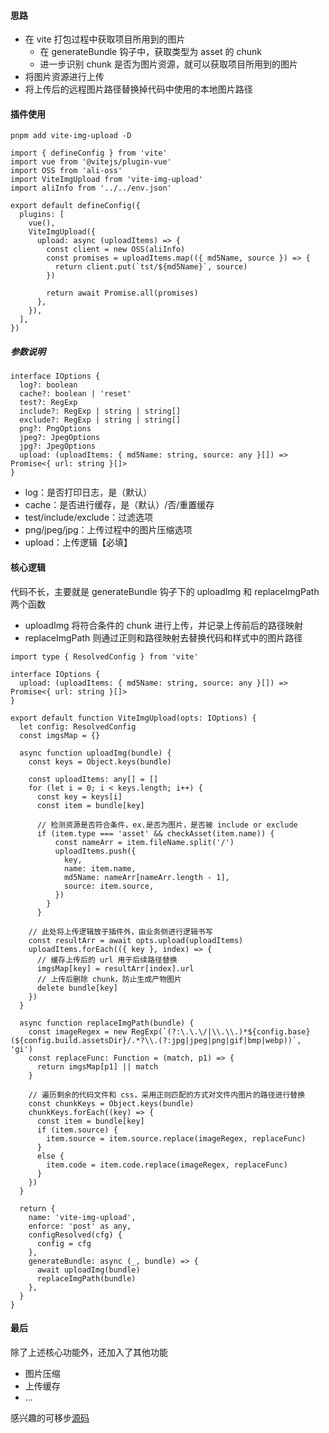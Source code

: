 #### 思路

- 在 vite 打包过程中获取项目所用到的图片
  - 在 generateBundle 钩子中，获取类型为 asset 的 chunk
  - 进一步识别 chunk 是否为图片资源，就可以获取项目所用到的图片
- 将图片资源进行上传
- 将上传后的远程图片路径替换掉代码中使用的本地图片路径

#### 插件使用

```
pnpm add vite-img-upload -D
```

```
import { defineConfig } from 'vite'
import vue from '@vitejs/plugin-vue'
import OSS from 'ali-oss'
import ViteImgUpload from 'vite-img-upload'
import aliInfo from '../../env.json'

export default defineConfig({
  plugins: [
    vue(),
    ViteImgUpload({
      upload: async (uploadItems) => {
        const client = new OSS(aliInfo)
        const promises = uploadItems.map(({ md5Name, source }) => {
          return client.put(`tst/${md5Name}`, source)
        })

        return await Promise.all(promises)
      },
    }),
  ],
})
```

##### 参数说明

```
interface IOptions {
  log?: boolean
  cache?: boolean | 'reset'
  test?: RegExp
  include?: RegExp | string | string[]
  exclude?: RegExp | string | string[]
  png?: PngOptions
  jpeg?: JpegOptions
  jpg?: JpegOptions
  upload: (uploadItems: { md5Name: string, source: any }[]) => Promise<{ url: string }[]>
}
```

- log：是否打印日志，是（默认）
- cache：是否进行缓存，是（默认）/否/重置缓存
- test/include/exclude：过滤选项
- png/jpeg/jpg：上传过程中的图片压缩选项
- upload：上传逻辑【必填】

#### 核心逻辑

代码不长，主要就是 generateBundle 钩子下的 uploadImg 和 replaceImgPath 两个函数

- uploadImg 将符合条件的 chunk 进行上传，并记录上传前后的路径映射
- replaceImgPath 则通过正则和路径映射去替换代码和样式中的图片路径

```
import type { ResolvedConfig } from 'vite'

interface IOptions {
  upload: (uploadItems: { md5Name: string, source: any }[]) => Promise<{ url: string }[]>
}

export default function ViteImgUpload(opts: IOptions) {
  let config: ResolvedConfig
  const imgsMap = {}

  async function uploadImg(bundle) {
    const keys = Object.keys(bundle)

    const uploadItems: any[] = []
    for (let i = 0; i < keys.length; i++) {
      const key = keys[i]
      const item = bundle[key]

      // 检测资源是否符合条件，ex.是否为图片，是否被 include or exclude
      if (item.type === 'asset' && checkAsset(item.name)) {
          const nameArr = item.fileName.split('/')
          uploadItems.push({
            key,
            name: item.name,
            md5Name: nameArr[nameArr.length - 1],
            source: item.source,
          })
        }
      }

    // 此处将上传逻辑放于插件外，由业务侧进行逻辑书写
    const resultArr = await opts.upload(uploadItems)
    uploadItems.forEach(({ key }, index) => {
      // 缓存上传后的 url 用于后续路径替换
      imgsMap[key] = resultArr[index].url
      // 上传后删除 chunk，防止生成产物图片
      delete bundle[key]
    })
  }

  async function replaceImgPath(bundle) {
    const imageRegex = new RegExp(`(?:\.\.\/|\\.\\.)*${config.base}(${config.build.assetsDir}/.*?\\.(?:jpg|jpeg|png|gif|bmp|webp))`, 'gi')
    const replaceFunc: Function = (match, p1) => {
      return imgsMap[p1] || match
    }

    // 遍历剩余的代码文件和 css，采用正则匹配的方式对文件内图片的路径进行替换
    const chunkKeys = Object.keys(bundle)
    chunkKeys.forEach((key) => {
      const item = bundle[key]
      if (item.source) {
        item.source = item.source.replace(imageRegex, replaceFunc)
      }
      else {
        item.code = item.code.replace(imageRegex, replaceFunc)
      }
    })
  }

  return {
    name: 'vite-img-upload',
    enforce: 'post' as any,
    configResolved(cfg) {
      config = cfg
    },
    generateBundle: async (_, bundle) => {
      await uploadImg(bundle)
      replaceImgPath(bundle)
    },
  }
}
```

#### 最后

除了上述核心功能外，还加入了其他功能

- 图片压缩
- 上传缓存
- ...

感兴趣的可移步[源码](https://github.com/qp91abc1234/vite-plugins/tree/master/packages/viteImgUpload)
